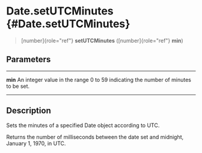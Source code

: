 Date.setUTCMinutes {#Date.setUTCMinutes}
==================

> [number]{role="ref"} **setUTCMinutes** ([number]{role="ref"} **min**)

Parameters
----------

  --------- ---------------------------------------------------------------
  **min**   An integer value in the range 0 to 59 indicating the number of
            minutes to be set.
  --------- ---------------------------------------------------------------

Description
-----------

Sets the minutes of a specified Date object according to UTC.

Returns the number of milliseconds between the date set and midnight,
January 1, 1970, in UTC.
